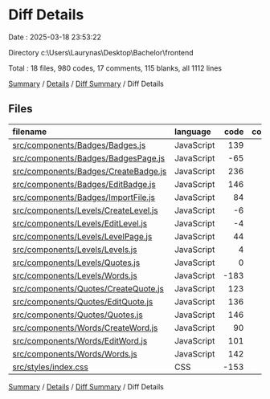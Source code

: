 # Diff Details

Date : 2025-03-18 23:53:22

Directory c:\\Users\\Laurynas\\Desktop\\Bachelor\\frontend

Total : 18 files,  980 codes, 17 comments, 115 blanks, all 1112 lines

[Summary](results.md) / [Details](details.md) / [Diff Summary](diff.md) / Diff Details

## Files
| filename | language | code | comment | blank | total |
| :--- | :--- | ---: | ---: | ---: | ---: |
| [src/components/Badges/Badges.js](/src/components/Badges/Badges.js) | JavaScript | 139 | 0 | 11 | 150 |
| [src/components/Badges/BadgesPage.js](/src/components/Badges/BadgesPage.js) | JavaScript | -65 | 0 | -15 | -80 |
| [src/components/Badges/CreateBadge.js](/src/components/Badges/CreateBadge.js) | JavaScript | 236 | 0 | 28 | 264 |
| [src/components/Badges/EditBadge.js](/src/components/Badges/EditBadge.js) | JavaScript | 146 | 0 | 26 | 172 |
| [src/components/Badges/ImportFile.js](/src/components/Badges/ImportFile.js) | JavaScript | 84 | 17 | 23 | 124 |
| [src/components/Levels/CreateLevel.js](/src/components/Levels/CreateLevel.js) | JavaScript | -6 | 0 | 0 | -6 |
| [src/components/Levels/EditLevel.js](/src/components/Levels/EditLevel.js) | JavaScript | -4 | 0 | 1 | -3 |
| [src/components/Levels/LevelPage.js](/src/components/Levels/LevelPage.js) | JavaScript | 44 | 0 | 7 | 51 |
| [src/components/Levels/Levels.js](/src/components/Levels/Levels.js) | JavaScript | 4 | 0 | -2 | 2 |
| [src/components/Levels/Quotes.js](/src/components/Levels/Quotes.js) | JavaScript | 0 | 0 | -1 | -1 |
| [src/components/Levels/Words.js](/src/components/Levels/Words.js) | JavaScript | -183 | 0 | -18 | -201 |
| [src/components/Quotes/CreateQuote.js](/src/components/Quotes/CreateQuote.js) | JavaScript | 123 | 0 | 15 | 138 |
| [src/components/Quotes/EditQuote.js](/src/components/Quotes/EditQuote.js) | JavaScript | 136 | 0 | 17 | 153 |
| [src/components/Quotes/Quotes.js](/src/components/Quotes/Quotes.js) | JavaScript | 146 | 0 | 10 | 156 |
| [src/components/Words/CreateWord.js](/src/components/Words/CreateWord.js) | JavaScript | 90 | 0 | 14 | 104 |
| [src/components/Words/EditWord.js](/src/components/Words/EditWord.js) | JavaScript | 101 | 0 | 16 | 117 |
| [src/components/Words/Words.js](/src/components/Words/Words.js) | JavaScript | 142 | 0 | 10 | 152 |
| [src/styles/index.css](/src/styles/index.css) | CSS | -153 | 0 | -27 | -180 |

[Summary](results.md) / [Details](details.md) / [Diff Summary](diff.md) / Diff Details